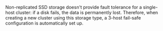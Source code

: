 Non-replicated SSD storage doesn't provide fault tolerance for a single-host cluster: if a disk fails, the data is permanently lost. Therefore, when creating a new cluster using this storage type, a 3-host fail-safe configuration is automatically set up.

